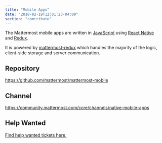 ```yaml
---
title: "Mobile Apps"
date: "2018-02-19T12:01:23-04:00"
section: "contribute"
---
```


The Mattermost mobile apps are written in [JavaScript](https://golang.org/) using [React Native](https://facebook.github.io/react-native/) and [Redux](http://redux.js.org/).

It is powered by [mattermost-redux](/contribute/redux) which handles the majority of the logic, client-side storage and server communication.

## Repository

https://github.com/mattermost/mattermost-mobile

## Channel

https://community.mattermost.com/core/channels/native-mobile-apps

## Help Wanted

[Find help wanted tickets here.](https://mattermost.com/pl/help-wanted-mattermost-mobile)

